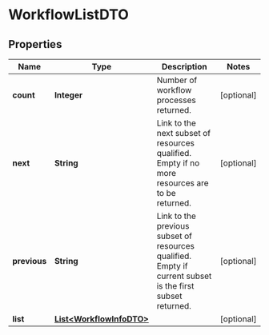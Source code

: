 
# WorkflowListDTO

## Properties
Name | Type | Description | Notes
------------ | ------------- | ------------- | -------------
**count** | **Integer** | Number of workflow processes returned.  |  [optional]
**next** | **String** | Link to the next subset of resources qualified. Empty if no more resources are to be returned.  |  [optional]
**previous** | **String** | Link to the previous subset of resources qualified. Empty if current subset is the first subset returned.  |  [optional]
**list** | [**List&lt;WorkflowInfoDTO&gt;**](WorkflowInfoDTO.md) |  |  [optional]



